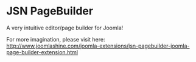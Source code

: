 # JSN PageBuilder
A very intuitive editor/page builder for Joomla!

For more imagination, please visit here:
http://www.joomlashine.com/joomla-extensions/jsn-pagebuilder-joomla-page-builder-extension.html
